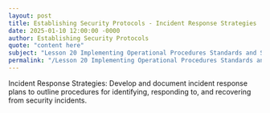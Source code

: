 ```yaml
---
layout: post
title: Establishing Security Protocols - Incident Response Strategies
date: 2025-01-10 12:00:00 -0000
author: Establishing Security Protocols
quote: "content here"
subject: "Lesson 20 Implementing Operational Procedures Standards and Specifications"
permalink: "/Lesson 20 Implementing Operational Procedures Standards and Specifications/Establishing Security Protocols/Establishing Security Protocols - Incident Response Strategies"
---
```


Incident Response Strategies: Develop and document incident response plans to outline procedures for identifying, responding to, and recovering from security incidents.
